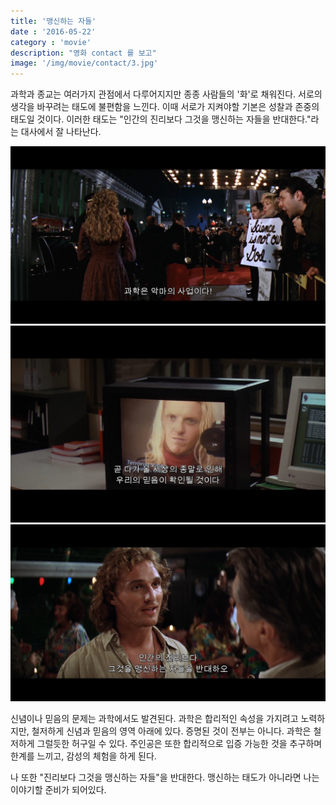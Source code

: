 ```yaml
---
title: '맹신하는 자들'
date : '2016-05-22'
category : 'movie'
description: "영화 contact 를 보고"
image: '/img/movie/contact/3.jpg'
---
```


과학과 종교는 여러가지 관점에서 다루어지지만 종종 사람들의 '화'로 채워진다. 서로의 생각을 바꾸려는 태도에 불편함을 느낀다. 이때 서로가 지켜야할 기본은 성찰과 존중의 태도일 것이다. 이러한 태도는 "인간의 진리보다 그것을 맹신하는 자들을 반대한다."라는 대사에서 잘 나타난다.

![contact](/img/movie/contact/3.jpg "contact")
![contact](/img/movie/contact/2.jpg "contact")
![contact](/img/movie/contact/1.jpg "contact")

신념이나 믿음의 문제는 과학에서도 발견된다. 과학은 합리적인 속성을 가지려고 노력하지만, 철저하게 신념과 믿음의 영역 아래에 있다. 증명된 것이 전부는 아니다. 과학은 철저하게 그럴듯한 허구일 수 있다. 주인공은 또한 합리적으로 입증 가능한 것을 추구하며 한계를 느끼고, 감성의 체험을 하게 된다.

나 또한 "진리보다 그것을 맹신하는 자들"을 반대한다. 맹신하는 태도가 아니라면 나는 이야기할 준비가 되어있다.
